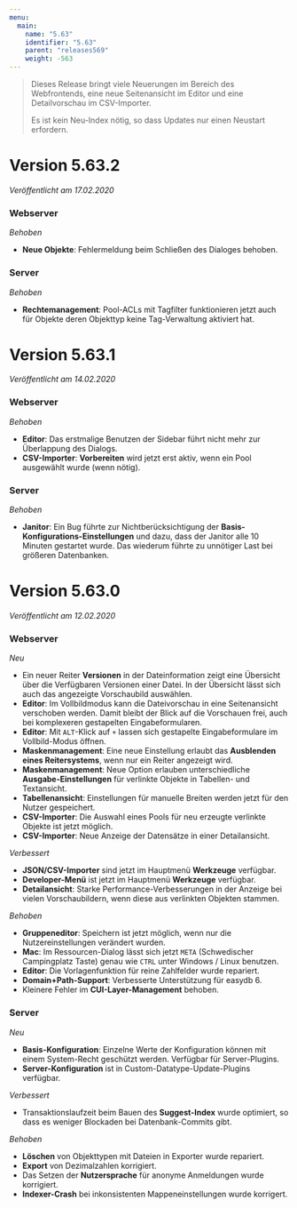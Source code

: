 ```yaml
---
menu:
  main:
    name: "5.63"
    identifier: "5.63"
    parent: "releases569"
    weight: -563
---
```


> Dieses Release bringt viele Neuerungen im Bereich des Webfrontends, eine neue Seitenansicht im Editor und eine Detailvorschau im CSV-Importer.
>
> Es ist kein Neu-Index nötig, so dass Updates nur einen Neustart erfordern.

# Version 5.63.2

*Veröffentlicht am 17.02.2020*

### Webserver

*Behoben*

* **Neue Objekte**: Fehlermeldung beim Schließen des Dialoges behoben.

### Server

*Behoben*

* **Rechtemanagement**: Pool-ACLs mit Tagfilter funktionieren jetzt auch für Objekte deren Objekttyp keine Tag-Verwaltung aktiviert hat.

# Version 5.63.1

*Veröffentlicht am 14.02.2020*

### Webserver

*Behoben*

* **Editor**: Das erstmalige Benutzen der Sidebar führt nicht mehr zur Überlappung des Dialogs.
* **CSV-Importer**:  **Vorbereiten** wird jetzt erst aktiv, wenn ein Pool ausgewählt wurde (wenn nötig).

### Server

*Behoben*

* **Janitor**: Ein Bug führte zur Nichtberücksichtigung der **Basis-Konfigurations-Einstellungen** und dazu, dass der Janitor alle 10 Minuten gestartet wurde. Das wiederum führte zu unnötiger Last bei größeren Datenbanken.

# Version 5.63.0

*Veröffentlicht am 12.02.2020*

### Webserver

*Neu*

* Ein neuer Reiter **Versionen** in der Dateinformation zeigt eine Übersicht über die Verfügbaren Versionen einer Datei. In der Übersicht lässt sich auch das angezeigte Vorschaubild auswählen.
* **Editor**: Im Vollbildmodus kann die Dateivorschau in eine Seitenansicht verschoben werden. Damit bleibt der Blick auf die Vorschauen frei, auch bei komplexeren gestapelten Eingabeformularen.
* **Editor**: Mit `ALT`-Klick auf `+` lassen sich gestapelte Eingabeformulare im Vollbild-Modus öffnen.
* **Maskenmanagement**: Eine neue Einstellung erlaubt das **Ausblenden eines Reitersystems**, wenn nur ein Reiter angezeigt wird.
* **Maskenmanagement**: Neue Option erlauben unterschiedliche **Ausgabe-Einstellungen** für verlinkte Objekte in Tabellen- und Textansicht.
* **Tabellenansicht**: Einstellungen für manuelle Breiten werden jetzt für den Nutzer gespeichert.
* **CSV-Importer**: Die Auswahl eines Pools für neu erzeugte verlinkte Objekte ist jetzt möglich.
* **CSV-Importer**: Neue Anzeige der Datensätze in einer Detailansicht.

*Verbessert*

* **JSON/CSV-Importer** sind jetzt im Hauptmenü **Werkzeuge** verfügbar.
* **Developer-Menü** ist jetzt im Hauptmenü **Werkzeuge** verfügbar.
* **Detailansicht**: Starke Performance-Verbesserungen in der Anzeige bei vielen Vorschaubildern, wenn diese aus verlinkten Objekten stammen.

*Behoben*

* **Gruppeneditor**: Speichern ist jetzt möglich, wenn nur die Nutzereinstellungen verändert wurden. 
* **Mac**: Im Ressourcen-Dialog lässt sich jetzt `META` (Schwedischer Campingplatz Taste) genau wie `CTRL` unter Windows / Linux benutzen. 
* **Editor**: Die Vorlagenfunktion für reine Zahlfelder wurde repariert. 
* **Domain+Path-Support**: Verbesserte Unterstützung für easydb 6.
* Kleinere Fehler im **CUI-Layer-Management** behoben.

### Server

*Neu*

* **Basis-Konfiguration**: Einzelne Werte der Konfiguration können mit einem System-Recht geschützt werden. Verfügbar für Server-Plugins.
* **Server-Konfiguration** ist in Custom-Datatype-Update-Plugins verfügbar.

*Verbessert*

* Transaktionslaufzeit beim Bauen des **Suggest-Index** wurde optimiert, so dass es weniger Blockaden bei Datenbank-Commits gibt.

*Behoben*

* **Löschen** von Objekttypen mit Dateien in Exporter wurde repariert.
* **Export** von Dezimalzahlen korrigiert.
* Das Setzen der **Nutzersprache** für anonyme Anmeldungen wurde korrigiert.
* **Indexer-Crash** bei inkonsistenten Mappeneinstellungen wurde korrigert.

